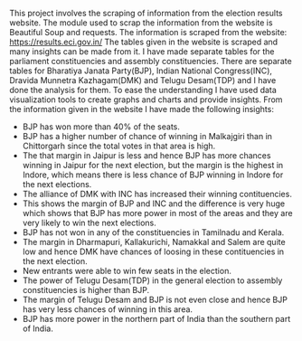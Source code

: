 This project involves the scraping of information from the election results website. The module used to scrap the information from the website is Beautiful Soup and requests.
The information is scraped from the website: https://results.eci.gov.in/
The tables given in the website is scraped and many insights can be made from it. I have made separate tables for the parliament constituencies and assembly constituencies. There are separate tables for Bharatiya Janata Party(BJP), Indian National Congress(INC),  Dravida Munnetra Kazhagam(DMK) and Telugu Desam(TDP) and I have done the analysis for them.
To ease the understanding I have used data visualization tools to create graphs and charts and provide insights.
From the information given in the website I have made the following insights:
- BJP has won more than 40% of the seats.
- BJP has a higher number of chance of winning in Malkajgiri than in Chittorgarh since the total votes in that area is high.
- The that margin in Jaipur is less and hence BJP has more chances winning in Jaipur for the next election, but the margin is the highest in Indore, which means there is less chance of BJP winning in Indore for the next elections.
- The alliance of DMK with INC has increased their winning contituencies.
- This shows the margin of BJP and INC and the difference is very huge which shows that BJP has more power in most of the areas and they are very likely to win the next elections.
- BJP has not won in any of the constituencies in Tamilnadu and Kerala.
- The margin in Dharmapuri, Kallakurichi, Namakkal and Salem are quite low and hence DMK have chances of loosing in these contituencies in the next election.
- New entrants were able to win few seats in the election.
- The power of Telugu Desam(TDP) in the general election to assembly constituencies is higher than BJP.
- The margin of Telugu Desam and BJP is not even close and hence BJP has very less chances of winning in this area.
- BJP has more power in the northern part of India than the southern part of India.
